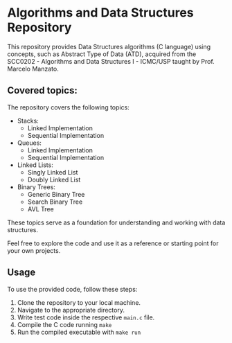 # Algorithms and Data Structures Repository

This repository provides Data Structures algorithms (C language) using concepts, such as Abstract Type of Data (ATD), acquired from the SCC0202 - Algorithms and Data Structures I - ICMC/USP taught by Prof. Marcelo Manzato.

## Covered topics:
The repository covers the following topics:

* Stacks:
    * Linked Implementation
    * Sequential Implementation
* Queues: 
    * Linked Implementation
    * Sequential Implementation
* Linked Lists:
    * Singly Linked List
    * Doubly Linked List
* Binary Trees:
    * Generic Binary Tree
    * Search Binary Tree
    * AVL Tree

These topics serve as a foundation for understanding and working with data structures.

Feel free to explore the code and use it as a reference or starting point for your own projects.

## Usage
To use the provided code, follow these steps:
1. Clone the repository to your local machine.
2. Navigate to the appropriate directory.
3. Write test code inside the respective ``` main.c ``` file.
4. Compile the C code running ```make```
5. Run the compiled executable with ```make run```